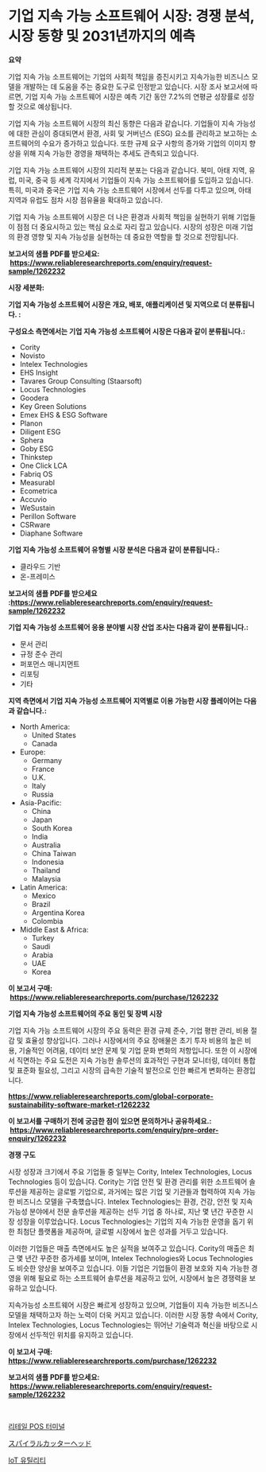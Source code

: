 <p><h1>기업 지속 가능 소프트웨어 시장: 경쟁 분석, 시장 동향 및 2031년까지의 예측</h1></p><p><strong>요약</strong></p>
<p><p>기업 지속 가능 소프트웨어는 기업의 사회적 책임을 증진시키고 지속가능한 비즈니스 모델을 개발하는 데 도움을 주는 중요한 도구로 인정받고 있습니다. 시장 조사 보고서에 따르면, 기업 지속 가능 소프트웨어 시장은 예측 기간 동안 7.2%의 연평균 성장률로 성장할 것으로 예상됩니다.</p><p>기업 지속 가능 소프트웨어 시장의 최신 동향은 다음과 같습니다. 기업들이 지속 가능성에 대한 관심이 증대되면서 환경, 사회 및 거버넌스 (ESG) 요소를 관리하고 보고하는 소프트웨어의 수요가 증가하고 있습니다. 또한 규제 요구 사항의 증가와 기업의 이미지 향상을 위해 지속 가능한 경영을 채택하는 추세도 관측되고 있습니다.</p><p>기업 지속 가능 소프트웨어 시장의 지리적 분포는 다음과 같습니다. 북미, 아태 지역, 유럽, 미국, 중국 등 세계 각지에서 기업들이 지속 가능 소프트웨어를 도입하고 있습니다. 특히, 미국과 중국은 기업 지속 가능 소프트웨어 시장에서 선두를 다투고 있으며, 아태 지역과 유럽도 점차 시장 점유율을 확대하고 있습니다.</p><p>기업 지속 가능 소프트웨어 시장은 더 나은 환경과 사회적 책임을 실현하기 위해 기업들이 점점 더 중요시하고 있는 핵심 요소로 자리 잡고 있습니다. 시장의 성장은 미래 기업의 환경 영향 및 지속 가능성을 실현하는 데 중요한 역할을 할 것으로 전망됩니다.</p></p>
<p><strong>보고서의 샘플 PDF를 받으세요: &nbsp;<a href="https://www.reliableresearchreports.com/enquiry/request-sample/1262232">https://www.reliableresearchreports.com/enquiry/request-sample/1262232</a></strong></p>
<p><strong>시장 세분화:</strong></p>
<p><strong> 기업 지속 가능성 소프트웨어 시장은 개요, 배포, 애플리케이션 및 지역으로 더 분류됩니다. :</strong></p>
<p><strong>구성요소 측면에서는 기업 지속 가능성 소프트웨어 시장은 다음과 같이 분류됩니다.:</strong></p>
<p><ul><li>Cority</li><li>Novisto</li><li>Intelex Technologies</li><li>EHS Insight</li><li>Tavares Group Consulting (Staarsoft)</li><li>Locus Technologies</li><li>Goodera</li><li>Key Green Solutions</li><li>Emex EHS & ESG Software</li><li>Planon</li><li>Diligent ESG</li><li>Sphera</li><li>Goby ESG</li><li>Thinkstep</li><li>One Click LCA</li><li>Fabriq OS</li><li>Measurabl</li><li>Ecometrica</li><li>Accuvio</li><li>WeSustain</li><li>Perillon Software</li><li>CSRware</li><li>Diaphane Software</li></ul></p>
<p><strong> 기업 지속 가능성 소프트웨어 유형별 시장 분석은 다음과 같이 분류됩니다.:</strong></p>
<p><ul><li>클라우드 기반</li><li>온-프레미스</li></ul></p>
<p><strong>보고서의 샘플 PDF를 받으세요 :<a href="https://www.reliableresearchreports.com/enquiry/request-sample/1262232">https://www.reliableresearchreports.com/enquiry/request-sample/1262232</a></strong></p>
<p><strong> 기업 지속 가능성 소프트웨어 응용 분야별 시장 산업 조사는 다음과 같이 분류됩니다.:</strong></p>
<p><ul><li>문서 관리</li><li>규정 준수 관리</li><li>퍼포먼스 매니지먼트</li><li>리포팅</li><li>기타</li></ul></p>
<p><strong>지역 측면에서 기업 지속 가능성 소프트웨어 지역별로 이용 가능한 시장 플레이어는 다음과 같습니다.:</strong></p>
<p><ul>
    <li>
        North America:
        <ul>
            <li>United States</li>
            <li>Canada</li>
        </ul>
    </li>
    <li>
        Europe:
        <ul>
            <li>Germany</li>
            <li>France</li>
            <li>U.K.</li>
            <li>Italy</li>
            <li>Russia</li>
        </ul>
    </li>
    <li>
        Asia-Pacific:
        <ul>
            <li>China</li>
            <li>Japan</li>
            <li>South Korea</li>
            <li>India</li>
            <li>Australia</li>
            <li>China Taiwan</li>
            <li>Indonesia</li>
            <li>Thailand</li>
            <li>Malaysia</li>
        </ul>
    </li>
    <li>
        Latin America:
        <ul>
            <li>Mexico</li>
            <li>Brazil</li>
            <li>Argentina Korea</li>
            <li>Colombia</li>
        </ul>
    </li>
    <li>
        Middle East & Africa:
        <ul>
            <li>Turkey</li>
            <li>Saudi</li>
            <li>Arabia</li>
            <li>UAE</li>
            <li>Korea</li>
        </ul>
    </li>
    </ul></p>
<p><strong>이 보고서 구매: &nbsp;<a href="https://www.reliableresearchreports.com/purchase/1262232">https://www.reliableresearchreports.com/purchase/1262232</a></strong></p>
<p><strong>기업 지속 가능성 소프트웨어의 주요 동인 및 장벽 시장</strong></p>
<p><p>기업 지속 가능 소프트웨어 시장의 주요 동력은 환경 규제 준수, 기업 평판 관리, 비용 절감 및 효율성 향상입니다. 그러나 시장에서의 주요 장애물은 초기 투자 비용의 높은 비용, 기술적인 어려움, 데이터 보안 문제 및 기업 문화 변화의 저항입니다. 또한 이 시장에서 직면하는 주요 도전은 지속 가능한 솔루션의 효과적인 구현과 모니터링, 데이터 통합 및 표준화 필요성, 그리고 시장의 급속한 기술적 발전으로 인한 빠르게 변화하는 환경입니다.</p></p>
<p><strong><a href="https://www.reliableresearchreports.com/global-corporate-sustainability-software-market-r1262232">https://www.reliableresearchreports.com/global-corporate-sustainability-software-market-r1262232</a></strong></p>
<p><strong>이 보고서를 구매하기 전에 궁금한 점이 있으면 문의하거나 공유하세요.: &nbsp;<a href="https://www.reliableresearchreports.com/enquiry/pre-order-enquiry/1262232">https://www.reliableresearchreports.com/enquiry/pre-order-enquiry/1262232</a></strong></p>
<p><strong>경쟁 구도</strong></p>
<p><p>시장 성장과 크기에서 주요 기업들 중 일부는 Cority, Intelex Technologies, Locus Technologies 등이 있습니다. Cority는 기업 안전 및 환경 관리를 위한 소프트웨어 솔루션을 제공하는 글로벌 기업으로, 과거에는 많은 기업 및 기관들과 협력하여 지속 가능한 비즈니스 모델을 구축했습니다. Intelex Technologies는 환경, 건강, 안전 및 지속가능성 분야에서 전문 솔루션을 제공하는 선두 기업 중 하나로, 지난 몇 년간 꾸준한 시장 성장을 이루었습니다. Locus Technologies는 기업의 지속 가능한 운영을 돕기 위한 최첨단 플랫폼을 제공하며, 글로벌 시장에서 높은 성과를 거두고 있습니다.</p><p>이러한 기업들은 매출 측면에서도 높은 실적을 보여주고 있습니다. Cority의 매출은 최근 몇 년간 꾸준한 증가세를 보이며, Intelex Technologies와 Locus Technologies도 비슷한 양상을 보여주고 있습니다. 이들 기업은 기업들이 환경 보호와 지속 가능한 경영을 위해 필요로 하는 소프트웨어 솔루션을 제공하고 있어, 시장에서 높은 경쟁력을 보유하고 있습니다.</p><p>지속가능성 소프트웨어 시장은 빠르게 성장하고 있으며, 기업들이 지속 가능한 비즈니스 모델을 채택하고자 하는 노력이 더욱 커지고 있습니다. 이러한 시장 동향 속에서 Cority, Intelex Technologies, Locus Technologies는 뛰어난 기술력과 혁신을 바탕으로 시장에서 선두적인 위치를 유지하고 있습니다.</p></p>
<p><strong>이 보고서 구매: &nbsp; <a href="https://www.reliableresearchreports.com/purchase/1262232">https://www.reliableresearchreports.com/purchase/1262232</a></strong></p>
<p><strong>보고서의 샘플 PDF를 받으세요: &nbsp;<a href="https://www.reliableresearchreports.com/enquiry/request-sample/1262232">https://www.reliableresearchreports.com/enquiry/request-sample/1262232</a></strong><strong></strong></p>
<p>&nbsp;</p>
<p><p><a href="https://medium.com/@honeypie6456/%EC%86%8C%EB%A7%A4-pos-%EB%8B%A8%EB%A7%90%EA%B8%B0-%EC%8B%9C%EC%9E%A5-%EC%9C%A0%ED%98%95-%EC%9D%91%EC%9A%A9-%EB%B0%8F-%EC%A7%80%EB%A6%AC%EC%A0%81%EC%9C%BC%EB%A1%9C-%EC%A2%85%ED%95%A9%EC%A0%81%EC%9D%B8-%ED%8F%89%EA%B0%80-35e9db8a5baa">리테일 POS 터미널</a></p><p><a href="https://medium.com/@elihomenick1943/%E3%82%B9%E3%83%91%E3%82%A4%E3%83%A9%E3%83%AB%E3%82%AB%E3%83%83%E3%82%BF%E3%83%BC%E3%83%98%E3%83%83%E3%83%89%E5%B8%82%E5%A0%B4-%E7%AB%B6%E4%BA%89%E5%88%86%E6%9E%90-%E5%B8%82%E5%A0%B4%E3%83%88%E3%83%AC%E3%83%B3%E3%83%89-%E3%81%8A%E3%82%88%E3%81%B32031%E5%B9%B4%E3%81%BE%E3%81%A7%E3%81%AE%E4%BA%88%E6%B8%AC-57fff2d0288c">スパイラルカッターヘッド</a></p><p><a href="https://medium.com/@carlosrtzkzhj/%EC%82%AC%EB%AC%BC-%EC%9D%B8%ED%84%B0%EB%84%B7-%EC%9C%A0%ED%8B%B8%EB%A6%AC%ED%8B%B0-%EC%8B%9C%EC%9E%A5%EC%9D%80-%EC%8B%9C%EC%9E%A5-%EC%A0%90%EC%9C%A0%EC%9C%A8-%ED%81%AC%EA%B8%B0-%EB%B0%8F-2031%EB%85%84%EA%B9%8C%EC%A7%80-%EC%98%88%EC%83%81%EB%90%9C-%EC%98%88%EC%B8%A1%EC%97%90-%EC%B4%88%EC%A0%90%EC%9D%84-%EB%A7%9E%EC%B6%A5%EB%8B%88%EB%8B%A4-8d6582a2eb31">IoT 유틸리티</a></p></p>
